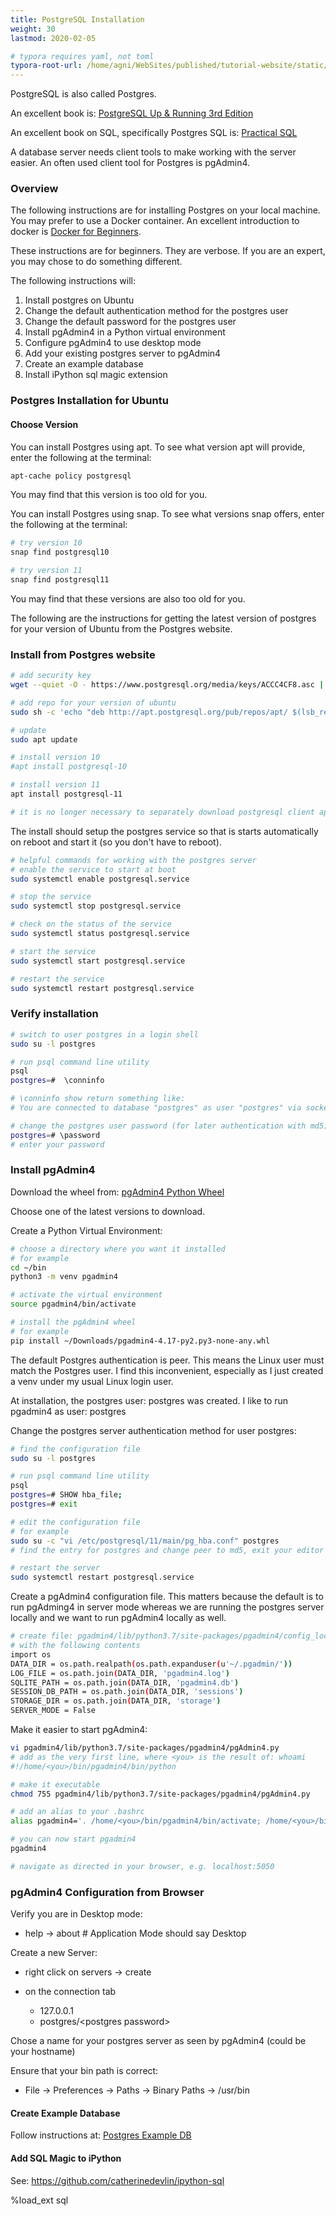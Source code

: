 ```yaml
---
title: PostgreSQL Installation
weight: 30
lastmod: 2020-02-05

# typora requires yaml, not toml
typora-root-url: /home/agni/WebSites/published/tutorial-website/static/
---
```


PostgreSQL is also called Postgres.

An excellent book is: [PostgreSQL Up & Running 3rd Edition](https://www.amazon.com/PostgreSQL-Running-Practical-Advanced-Database/dp/1491963417/)

An excellent book on SQL, specifically Postgres SQL is: [Practical SQL](https://www.amazon.com/Practical-SQL-Beginners-Guide-Storytelling-ebook/dp/B07197G78H/) 

A database server needs client tools to make working with the server easier.  An often used client tool for Postgres is pgAdmin4.

### Overview

The following instructions are for installing Postgres on your local machine.  You may prefer to use a Docker container.  An excellent introduction to docker is [Docker for Beginners](https://www.youtube.com/watch?v=zJ6WbK9zFpI).

These instructions are for beginners.  They are verbose.  If you are an expert, you may chose to do something different.

The following instructions will:

1. Install postgres on Ubuntu
2. Change the default authentication method for the postgres user
3. Change the default password for the postgres user
4. Install pgAdmin4 in a Python virtual environment
5. Configure pgAdmin4 to use desktop mode
6. Add your existing postgres server to pgAdmin4
7. Create an example database
8. Install iPython sql magic extension

### Postgres Installation for Ubuntu

#### Choose Version

You can install Postgres using apt.  To see what version apt will provide, enter the following at the terminal: 
```bash
apt-cache policy postgresql
```

You may find that this version is too old for you. 

You can install Postgres using snap.  To see what versions snap offers, enter the following at the terminal:
```bash
# try version 10
snap find postgresql10

# try version 11
snap find postgresql11
```
You may find that these versions are also too old for you.

The following are the instructions for getting the latest version of postgres for your version of Ubuntu from the Postgres website.

### Install from Postgres website

```bash
# add security key
wget --quiet -O - https://www.postgresql.org/media/keys/ACCC4CF8.asc | sudo apt-key add -

# add repo for your version of ubuntu
sudo sh -c 'echo "deb http://apt.postgresql.org/pub/repos/apt/ $(lsb_release -sc)-pgdg main" > /etc/apt/sources.list.d/PostgreSQL.list'

# update
sudo apt update

# install version 10
#apt install postgresql-10

# install version 11
apt install postgresql-11

# it is no longer necessary to separately download postgresql client apps
```
The install should setup the postgres service so that is starts automatically on reboot and start it (so you don't have to reboot).

```bash
# helpful commands for working with the postgres server
# enable the service to start at boot
sudo systemctl enable postgresql.service

# stop the service
sudo systemctl stop postgresql.service

# check on the status of the service
sudo systemctl status postgresql.service

# start the service
sudo systemctl start postgresql.service

# restart the service
sudo systemctl restart postgresql.service
```

### Verify installation

```bash
# switch to user postgres in a login shell
sudo su -l postgres

# run psql command line utility
psql
postgres=#  \conninfo

# \conninfo show return something like:
# You are connected to database "postgres" as user "postgres" via socket in "/var/run/postgresql" at port "5432".

# change the postgres user password (for later authentication with md5)
postgres=# \password
# enter your password
```

### Install pgAdmin4

Download the wheel from: [pgAdmin4 Python Wheel](https://www.pgadmin.org/download/pgadmin-4-python-wheel/)

Choose one of the latest versions to download.

Create a Python Virtual Environment:

```bash
# choose a directory where you want it installed
# for example
cd ~/bin
python3 -m venv pgadmin4

# activate the virtual environment
source pgadmin4/bin/activate

# install the pgAdmin4 wheel
# for example
pip install ~/Downloads/pgadmin4-4.17-py2.py3-none-any.whl
```

The default Postgres authentication is peer.  This means the Linux user must match the Postgres user.  I find this inconvenient, especially as I just created a venv under my usual Linux login user.

At installation, the postgres user: postgres was created.  I like to run pgadmin4 as user: postgres

Change the postgres server authentication method for user postgres:

```bash
# find the configuration file
sudo su -l postgres

# run psql command line utility
psql
postgres=# SHOW hba_file;
postgres=# exit

# edit the configuration file
# for example
sudo su -c "vi /etc/postgresql/11/main/pg_hba.conf" postgres
# find the entry for postgres and change peer to md5, exit your editor

# restart the server
sudo systemctl restart postgresql.service
```

Create a pgAdmin4 configuration file.  This matters because the default is to run pgAdming4 in server mode whereas we are running the postgres server locally and we want to run pgAdmin4 locally as well.

```bash
# create file: pgadmin4/lib/python3.7/site-packages/pgadmin4/config_local.py
# with the following contents
import os
DATA_DIR = os.path.realpath(os.path.expanduser(u'~/.pgadmin/'))
LOG_FILE = os.path.join(DATA_DIR, 'pgadmin4.log')
SQLITE_PATH = os.path.join(DATA_DIR, 'pgadmin4.db')
SESSION_DB_PATH = os.path.join(DATA_DIR, 'sessions')
STORAGE_DIR = os.path.join(DATA_DIR, 'storage')
SERVER_MODE = False
```

Make it easier to start pgAdmin4:

```bash
vi pgadmin4/lib/python3.7/site-packages/pgadmin4/pgAdmin4.py
# add as the very first line, where <you> is the result of: whoami
#!/home/<you>/bin/pgadmin4/bin/python

# make it executable
chmod 755 pgadmin4/lib/python3.7/site-packages/pgadmin4/pgAdmin4.py

# add an alias to your .bashrc
alias pgadmin4='. /home/<you>/bin/pgadmin4/bin/activate; /home/<you>/bin/pgadmin4/lib/python3.7/site-packages/pgadmin4/pgAdmin4.py'

# you can now start pgadmin4
pgadmin4

# navigate as directed in your browser, e.g. localhost:5050
```

### pgAdmin4 Configuration from Browser

Verify you are in Desktop mode:

* help -> about  # Application Mode should say Desktop

Create a new Server:

* right click on servers -> create

* on the connection tab
  * 127.0.0.1
  * postgres/\<postgres password\>

Chose a name for your postgres server as seen by pgAdmin4 (could be your hostname)

Ensure that your bin path is correct:

* File -> Preferences -> Paths -> Binary Paths -> /usr/bin

#### Create Example Database

Follow instructions at: [Postgres Example DB](http://www.postgresqltutorial.com/load-postgresql-sample-database/)

#### Add SQL Magic to iPython

See: https://github.com/catherinedevlin/ipython-sql

%load_ext sql